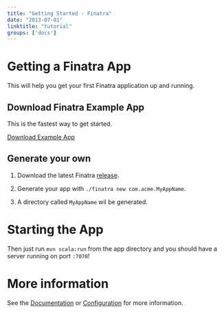 ```yaml
---
title: "Getting Started - Finatra"
date: "2013-07-01"
linktitle: "tutorial"
groups: ['docs']
---
```

<div class="page-header">
<h1>Getting a Finatra App</h1>
</div>
<p class="lead">This will help you get your first Finatra application up and running.</p>

<div class="row-fluid">
<div class="span6">
<h2>Download Finatra Example App</h2>
<p class="lead">This is the fastest way to get started.</p>
<p><a class="btn btn-large btn-primary" href="https://github.com/capotej/finatra-example/archive/master.zip">Download Example App</a></p>
</div>
<div class="span6">
<h2>Generate your own</h2>
<ol>
<li><p class="lead">Download the latest Finatra <a href="https://github.com/twitter/finatra/archive/master.zip">release</a>.</p></li>
<li><p class="lead">Generate your app with <code>./finatra new com.acme.MyAppName</code>.</p></li>
<li><p class="lead">A directory called <code>MyAppName</code> wil be generated.</p></li>
</ol>
</div>
</div>
<div class="page-header">
<h1>Starting the App</h1>
</div>
<p class="lead">Then just run <code>mvn scala:run</code> from the app directory and you should have a server running on port <code>:7070</code>!</p>
<div class="page-header">
<h1>More information</h1>
</div>
<p class="lead">See the <a href="/docs/index.html">Documentation</a> or <a href="/docs/configuration.html">Configuration</a> for more information.</p>
